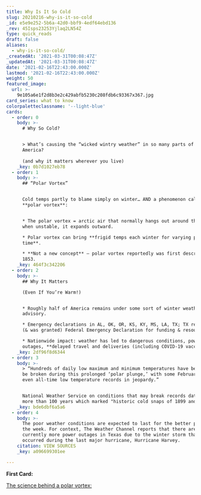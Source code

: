 ```yaml
---
title: Why Is It So Cold
slug: 20210216-why-is-it-so-cold
_id: e5e9e252-5b6a-42d0-bbf9-4edf64ebd136
_rev: 45Isps23253Yjlaq2LN54Z
type: quick_reads
draft: false
aliases:
  - why-is-it-so-cold/
_createdAt: '2021-03-31T00:08:47Z'
_updatedAt: '2021-03-31T00:08:47Z'
date: '2021-02-16T22:43:00.000Z'
lastmod: '2021-02-16T22:43:00.000Z'
weight: 50
featured_image:
  url: >-
    9e105a6e1f2d8b3e2c429abfb5230c208fdb6c93367x367.jpg
card_series: what to know
colorpaletteclassname: '--light-blue'
cards:
  - order: 0
    body: >-
      # Why So Cold?


      > What’s causing the “wicked wintry weather” in so many parts of
      America?  
        
      (and why it matters wherever you live)
    _key: 0b7d1027eb78
  - order: 1
    body: >-
      ## “Polar Vortex”


      Cold temps partly to blame simply on winter… AND a phenomenon called the
      **polar vortex**:


      * The polar vortex = arctic air that normally hangs out around the poles;
      when unstable, it expands outward.

      * Polar vortex can bring **frigid temps each winter for varying periods of
      time**.

      * **Not a new concept** – polar vortex reportedly was first described in
      1853.
    _key: 464f3c342206
  - order: 2
    body: >-
      ## Why It Matters  

      (Even If You’re Warm!)


      * Roughly half of America remains under some sort of winter weather
      advisory.

      * Emergency declarations in AL, OK, OR, KS, KY, MS, LA, TX; TX requested
      (& was granted) Federal Emergency Declaration for funding & resources.

      * Nationwide impact: weather has led to dangerous conditions, power
      outages, **delayed travel and deliveries (including COVID-19 vaccine)**.
    _key: 2df96f8d6344
  - order: 3
    body: >-
      > “Hundreds of daily low maximum and minimum temperatures have been/will
      be broken during this prolonged ‘polar plunge,’ with some February and
      even all-time low temperature records in jeopardy.”


      National Weather Service on conditions that may break records dating back
      more than 100 years which marked "historic cold snaps of 1899 and 1905."
    _key: bde6dbf6a5a6
  - order: 4
    body: >-
      The poor weather conditions are expected to last for the better part of
      the week. For context, The Weather Channel reports that there are
      currently more power outages in Texas due to the winter storm than
      occurred during the last major hurricane, Hurricane Harvey.
    citation: VIEW SOURCES
    _key: a096699301ee

---
```

**First Card:**

[The science behind a polar vortex:](https://www.noaa.gov/multimedia/infographic/science-behind-polar-vortex-you-might-want-to-put-on-sweater)